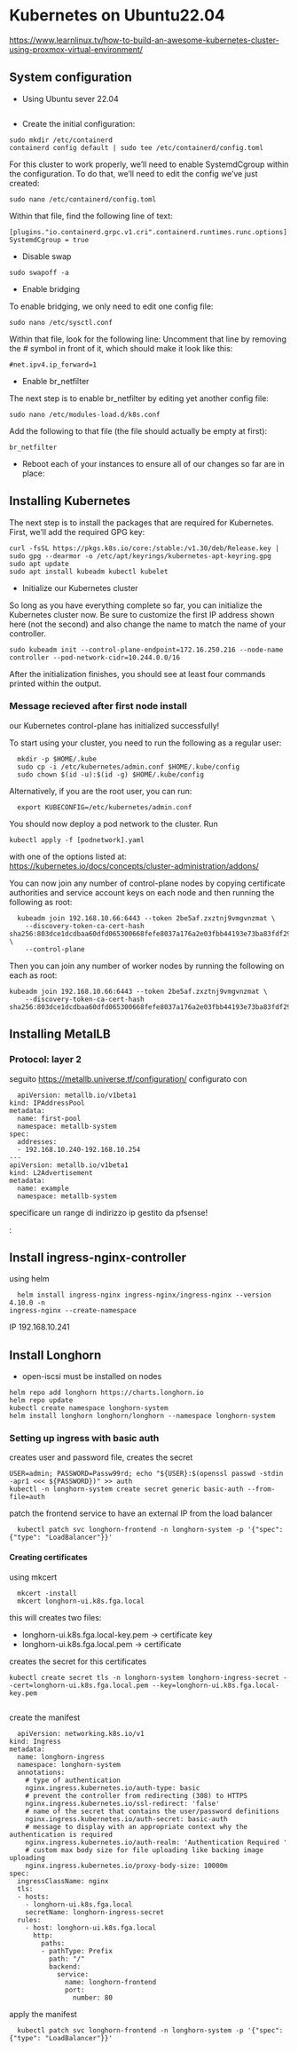 # Kubernetes on Ubuntu22.04

https://www.learnlinux.tv/how-to-build-an-awesome-kubernetes-cluster-using-proxmox-virtual-environment/

## System configuration

- Using Ubuntu sever 22.04

```sudo apt install containerd
```
- Create the initial configuration:

```
sudo mkdir /etc/containerd
containerd config default | sudo tee /etc/containerd/config.toml
```

For this cluster to work properly, we’ll need to enable SystemdCgroup within the configuration. To do that, we’ll need to edit the config we’ve just created:

```
sudo nano /etc/containerd/config.toml

```
Within that file, find the following line of text:

```
[plugins."io.containerd.grpc.v1.cri".containerd.runtimes.runc.options]
SystemdCgroup = true
```


- Disable swap

```
sudo swapoff -a
```

- Enable bridging

To enable bridging, we only need to edit one config file:

```
sudo nano /etc/sysctl.conf

```
Within that file, look for the following line:
Uncomment that line by removing the # symbol in front of it, which should make it look like this:

```
#net.ipv4.ip_forward=1

```


- Enable br_netfilter

The next step is to enable br_netfilter by editing yet another config file:

```
sudo nano /etc/modules-load.d/k8s.conf

```
Add the following to that file (the file should actually be empty at first):

```
br_netfilter

```

- Reboot each of your instances to ensure all of our changes so far are in place:


## Installing Kubernetes

The next step is to install the packages that are required for Kubernetes. First, we’ll add the required GPG key:

```
curl -fsSL https://pkgs.k8s.io/core:/stable:/v1.30/deb/Release.key | sudo gpg --dearmor -o /etc/apt/keyrings/kubernetes-apt-keyring.gpg
sudo apt update 
sudo apt install kubeadm kubectl kubelet
```

- Initialize our Kubernetes cluster

So long as you have everything complete so far, you can initialize the Kubernetes cluster now. Be sure to customize the first IP address shown here (not the second) and also change the name to match the name of your controller.

```
sudo kubeadm init --control-plane-endpoint=172.16.250.216 --node-name controller --pod-network-cidr=10.244.0.0/16
```

After the initialization finishes, you should see at least four commands printed within the output.

### Message recieved after first node install

>
our Kubernetes control-plane has initialized successfully!

To start using your cluster, you need to run the following as a regular user:

```
  mkdir -p $HOME/.kube
  sudo cp -i /etc/kubernetes/admin.conf $HOME/.kube/config
  sudo chown $(id -u):$(id -g) $HOME/.kube/config
```
Alternatively, if you are the root user, you can run:
```
  export KUBECONFIG=/etc/kubernetes/admin.conf
```

You should now deploy a pod network to the cluster.
Run
```
kubectl apply -f [podnetwork].yaml
```
with one of the options listed at:
    https://kubernetes.io/docs/concepts/cluster-administration/addons/

You can now join any number of control-plane nodes by copying certificate authorities
and service account keys on each node and then running the following as root:

```
  kubeadm join 192.168.10.66:6443 --token 2be5af.zxztnj9vmgvnzmat \
	--discovery-token-ca-cert-hash sha256:803dce1dcdbaa60dfd065300668fefe8037a176a2e03fbb44193e73ba83fdf29 \
	--control-plane 
```

Then you can join any number of worker nodes by running the following on each as root:

```
kubeadm join 192.168.10.66:6443 --token 2be5af.zxztnj9vmgvnzmat \
	--discovery-token-ca-cert-hash sha256:803dce1dcdbaa60dfd065300668fefe8037a176a2e03fbb44193e73ba83fdf29 
```


## Installing MetalLB 

### Protocol: layer 2

seguito https://metallb.universe.tf/configuration/
configurato con 
```
  apiVersion: metallb.io/v1beta1
kind: IPAddressPool
metadata:
  name: first-pool
  namespace: metallb-system
spec:
  addresses:
  - 192.168.10.240-192.168.10.254
---
apiVersion: metallb.io/v1beta1
kind: L2Advertisement
metadata:
  name: example
  namespace: metallb-system
```

specificare un range di indirizzo ip gestito da pfsense!

:
## Install ingress-nginx-controller

using helm

```
  helm install ingress-nginx ingress-nginx/ingress-nginx --version 4.10.0 -n
ingress-nginx --create-namespace
```

IP 192.168.10.241


## Install Longhorn
- open-iscsi must be installed on nodes

```
helm repo add longhorn https://charts.longhorn.io
helm repo update
kubectl create namespace longhorn-system
helm install longhorn longhorn/longhorn --namespace longhorn-system
```
### Setting up ingress with basic auth

creates user and password file, creates the secret
```
USER=admin; PASSWORD=Passw99rd; echo "${USER}:$(openssl passwd -stdin -apr1 <<< ${PASSWORD})" >> auth
kubectl -n longhorn-system create secret generic basic-auth --from-file=auth
```

patch the frontend service to have an external IP from the load balancer
```
  kubectl patch svc longhorn-frontend -n longhorn-system -p '{"spec": {"type": "LoadBalancer"}}'
```

#### Creating certificates
using mkcert

```
  mkcert -install
  mkcert longhorn-ui.k8s.fga.local
```

this will creates two files: 
  - longhorn-ui.k8s.fga.local-key.pem  -> certificate key
  - longhorn-ui.k8s.fga.local.pem -> certificate

creates the secret for this certificates
```
kubectl create secret tls -n longhorn-system longhorn-ingress-secret --cert=longhorn-ui.k8s.fga.local.pem --key=longhorn-ui.k8s.fga.local-key.pem
 
```

create the manifest
```
  apiVersion: networking.k8s.io/v1
kind: Ingress
metadata:
  name: longhorn-ingress
  namespace: longhorn-system
  annotations:
    # type of authentication
    nginx.ingress.kubernetes.io/auth-type: basic
    # prevent the controller from redirecting (308) to HTTPS
    nginx.ingress.kubernetes.io/ssl-redirect: 'false'
    # name of the secret that contains the user/password definitions
    nginx.ingress.kubernetes.io/auth-secret: basic-auth
    # message to display with an appropriate context why the authentication is required
    nginx.ingress.kubernetes.io/auth-realm: 'Authentication Required '
    # custom max body size for file uploading like backing image uploading
    nginx.ingress.kubernetes.io/proxy-body-size: 10000m
spec:
  ingressClassName: nginx
  tls:
  - hosts:
    - longhorn-ui.k8s.fga.local
    secretName: longhorn-ingress-secret 
  rules:
    - host: longhorn-ui.k8s.fga.local
      http:
        paths:
        - pathType: Prefix
          path: "/"
          backend:
            service:
              name: longhorn-frontend
              port:
                number: 80
```

apply the manifest

```
  kubectl patch svc longhorn-frontend -n longhorn-system -p '{"spec": {"type": "LoadBalancer"}}'
```
